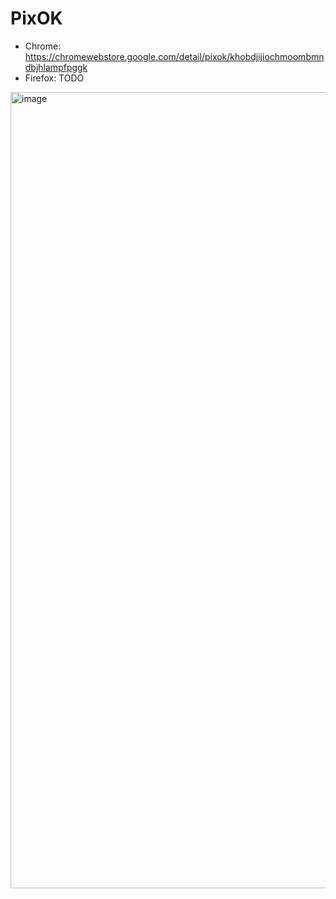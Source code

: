 # PixOK

* Chrome: https://chromewebstore.google.com/detail/pixok/khobdjijiochmoombmndbjhlampfpggk
* Firefox: TODO

<img width="1274" alt="image" src="https://github.com/ha0z1/PixOK/assets/4150641/74a7da2f-cd37-4f33-803e-803e1db316aa" />




